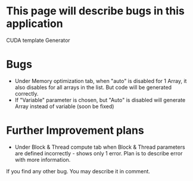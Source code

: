 # This page will describe bugs in this application #

CUDA template Generator


# Bugs #


  * Under Memory optimization tab, when "auto" is disabled for 1 Array, it also disables for all arrays in the list. But code will be generated correctly.
  * If "Variable" parameter is chosen, but "Auto" is disabled will generate Array instead of variable (soon be fixed)

# Further Improvement plans #
  * Under Block & Thread compute tab when Block & Thread parameters are defined incorrectly - shows only 1 error.
Plan is to describe error with more information.

If you find any other bug. You may describe it  in comment.